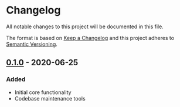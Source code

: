 # Changelog
All notable changes to this project will be documented in this file.

The format is based on [Keep a Changelog](http://keepachangelog.com/en/1.0.0/)
and this project adheres to [Semantic Versioning](http://semver.org/spec/v2.0.0.html).

## [0.1.0] - 2020-06-25
### Added
- Initial core functionality
- Codebase maintenance tools

[0.1.0]: https://github.com/wilsonsilva/tuga/compare/15adab8...v0.1.0
